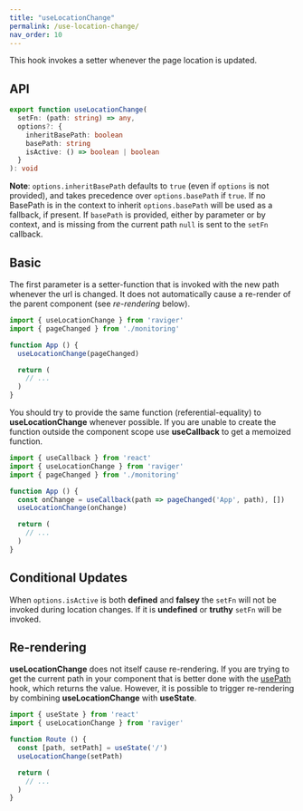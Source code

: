 ```yaml
---
title: "useLocationChange"
permalink: /use-location-change/
nav_order: 10
---
```



This hook invokes a setter whenever the page location is updated.

## API

```typescript
export function useLocationChange(
  setFn: (path: string) => any,
  options?: {
    inheritBasePath: boolean
    basePath: string
    isActive: () => boolean | boolean
  }
): void
```

**Note**: `options.inheritBasePath` defaults to `true` (even if `options` is not provided), and takes precedence over `options.basePath` if `true`. If no BasePath is in the context to inherit `options.basePath` will be used as a fallback, if present. If `basePath` is provided, either by parameter or by context, and is missing from the current path `null` is sent to the `setFn` callback.

## Basic

The first parameter is a setter-function that is invoked with the new path whenever the url is changed. It does not automatically cause a re-render of the parent component (see _re-rendering_ below).

```jsx
import { useLocationChange } from 'raviger'
import { pageChanged } from './monitoring'

function App () {
  useLocationChange(pageChanged)

  return (
    // ...
  )
}
```

You should try to provide the same function (referential-equality) to **useLocationChange** whenever possible. If you are unable to create the function outside the component scope use **useCallback** to get a memoized function.

```jsx
import { useCallback } from 'react'
import { useLocationChange } from 'raviger'
import { pageChanged } from './monitoring'

function App () {
  const onChange = useCallback(path => pageChanged('App', path), [])
  useLocationChange(onChange)

  return (
    // ...
  )
}
```

## Conditional Updates

When `options.isActive` is both **defined** and **falsey** the `setFn` will not be invoked during location changes. If it is **undefined** or **truthy** `setFn` will be invoked.

## Re-rendering

**useLocationChange** does not itself cause re-rendering. If you are trying to get the current path in your component that is better done with the [usePath](/api/link) hook, which returns the value. However, it is possible to trigger re-rendering by combining **useLocationChange** with **useState**.

```jsx
import { useState } from 'react'
import { useLocationChange } from 'raviger'

function Route () {
  const [path, setPath] = useState('/')
  useLocationChange(setPath)

  return (
    // ...
  )
}
```
